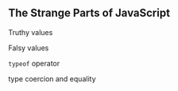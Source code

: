 ## The Strange Parts of JavaScript

Truthy values <!-- .element: class="fragment" -->

Falsy values <!-- .element: class="fragment" -->

<p class="fragment"><code>typeof</code> operator</p>

type coercion and equality <!-- .element: class="fragment" -->
